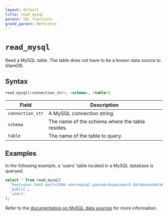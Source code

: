 ```yaml
---
layout: default
title: read_mysql
parent: SQL functions
grand_parent: Reference
---
```


# `read_mysql`

Read a MySQL table. The table does not have to be a known data source to
GlareDB.

## Syntax

```sql
read_mysql(<connection_str>, <schema>, <table>)
```

| Field            | Description                                     |
| ---------------- | ----------------------------------------------- |
| `connection_str` | A MySQL connection string.                      |
| `schema`         | The name of the schema where the table resides. |
| `table`          | The name of the table to query.                 |

## Examples

In the following example, a 'users' table located in a MySQL database is
queryed.

```sql
select * from read_mysql(
  'host=your.host port=3306 user=mysql password=password database=database',
  'public',
  'users'
);
```

Refer to the [documentation on MySQL data sources] for more information.

[documentation on MySQL data sources]: /data-sources/mysql
